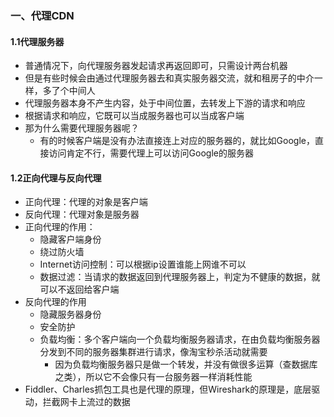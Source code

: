 ### 一、代理CDN

#### 1.1代理服务器

- 普通情况下，向代理服务器发起请求再返回即可，只需设计两台机器
- 但是有些时候会由通过代理服务器去和真实服务器交流，就和租房子的中介一样，多了个中间人
- 代理服务器本身不产生内容，处于中间位置，去转发上下游的请求和响应
- 根据请求和响应，它既可以当成服务器也可以当成客户端
- 那为什么需要代理服务器呢？
  - 有的时候客户端是没有办法直接连上对应的服务器的，就比如Google，直接访问肯定不行，需要代理上可以访问Google的服务器

#### 1.2正向代理与反向代理

- 正向代理：代理的对象是客户端
- 反向代理：代理对象是服务器
- 正向代理的作用：
  - 隐藏客户端身份
  - 绕过防火墙
  - Internet访问控制：可以根据ip设置谁能上网谁不可以
  - 数据过滤：当请求的数据返回到代理服务器上，判定为不健康的数据，就可以不返回给客户端
- 反向代理的作用
  - 隐藏服务器身份
  - 安全防护
  - 负载均衡：多个客户端向一个负载均衡服务器请求，在由负载均衡服务器分发到不同的服务器集群进行请求，像淘宝秒杀活动就需要
    - 因为负载均衡服务器只是做一个转发，并没有做很多运算（查数据库之类），所以它不会像只有一台服务器一样消耗性能
- Fiddler、Charles抓包工具也是代理的原理，但Wireshark的原理是，底层驱动，拦截网卡上流过的数据